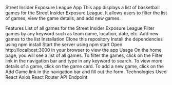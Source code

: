 Street Insider Exposure League App
This app displays a list of basketball games for the Street Insider Exposure League. It allows users to filter the list of games, view the game details, and add new games.

Features
List of all games for the Street Insider Exposure League
Filter games by any keyword such as team name, location, date, etc.
Add new games to the list
Installation
Clone this repository
Install the dependencies using npm install
Start the server using npm start
Open http://localhost:3000 in your browser to view the app
Usage
On the home page, you will see a list of all games.
To filter the games, click on the Filter link in the navigation bar and type in any keyword to search.
To view more details of a game, click on the game card.
To add a new game, click on the Add Game link in the navigation bar and fill out the form.
Technologies Used
React
Axios
React Router
API Endpoint
